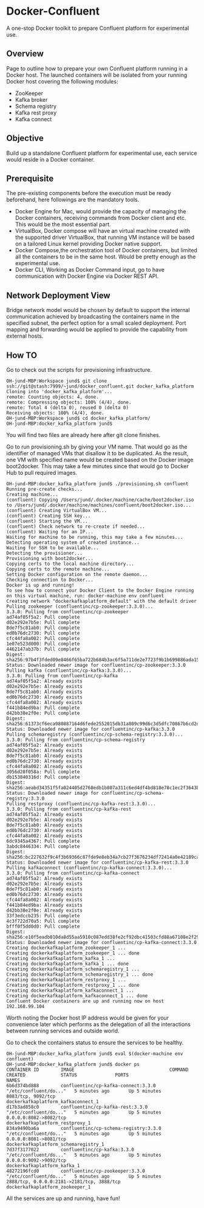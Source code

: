 # Docker-Confluent
A one-stop Docker toolkit to prepare Confluent platform for experimental use.

## Overview
Page to outline how to prepare your own Confluent platform running in a Docker host. The launched containers will be isolated from your running Docker host covering the following modules:

* ZooKeeper
* Kafka broker
* Schema registry
* Kafka rest proxy
* Kafka connect

## Objective
Build up a standalone Confluent platform for experimental use, each service would reside in a Docker container.

## Prerequisite
The pre-existing components before the execution must be ready beforehand, here followings are the mandatory tools.
* Docker Engine for Mac, would provide the capacity of managing the Docker containers, receiving commands from Docker client and etc. This would be the most essential part.
* VirtualBox, Docker compose will have an virtual machine created with the supported driver VirtualBox, that running VM instance will be based on a tailored Linux kernel providing Docker native support.
* Docker Compose,the orchestration tool of Docker containers, but limited all the containers to be in the same host. Would be pretty enough as the experimental use.
* Docker CLI, Working as Docker Command input, go to have communication with Docker Engine via Docker REST API.

## Network Deployment View
Bridge network model would be chosen by default to support the internal communication achieved by broadcasting the containers name in the specified subnet, the perfect option for a small scaled deployment. Port mapping and forwarding would be applied to provide the capability from external hosts. 
 
## How TO
Go to check out the scripts for provisioning infrastructure.

```
OH-jund-MBP:Workspace jund$ git clone ssh://git@stash:7999/~jund/docker_confluent.git docker_kafka_platform
Cloning into 'docker_kafka_platform'...
remote: Counting objects: 4, done.
remote: Compressing objects: 100% (4/4), done.
remote: Total 4 (delta 0), reused 0 (delta 0)
Receiving objects: 100% (4/4), done.
OH-jund-MBP:Workspace jund$ cd docker_kafka_platform/
OH-jund-MBP:docker_kafka_platform jund$
```
You will find two files are already here after git clone finishes.
 
Go to run provisioning.sh by giving your VM name. That would go as the identifier of managed VMs that disallow it to be duplicated. As the result, one VM with specified name would be created based on the Docker image boot2docker. This may take a few minutes since that would go to Docker Hub to pull required images.

```
OH-jund-MBP:docker_kafka_platform jund$ ./provisioning.sh confluent
Running pre-create checks...
Creating machine...
(confluent) Copying /Users/jund/.docker/machine/cache/boot2docker.iso to /Users/jund/.docker/machine/machines/confluent/boot2docker.iso...
(confluent) Creating VirtualBox VM...
(confluent) Creating SSH key...
(confluent) Starting the VM...
(confluent) Check network to re-create if needed...
(confluent) Waiting for an IP...
Waiting for machine to be running, this may take a few minutes...
Detecting operating system of created instance...
Waiting for SSH to be available...
Detecting the provisioner...
Provisioning with boot2docker...
Copying certs to the local machine directory...
Copying certs to the remote machine...
Setting Docker configuration on the remote daemon...
Checking connection to Docker...
Docker is up and running!
To see how to connect your Docker Client to the Docker Engine running on this virtual machine, run: docker-machine env confluent
Creating network "dockerkafkaplatform_default" with the default driver
Pulling zookeeper (confluentinc/cp-zookeeper:3.3.0)...
3.3.0: Pulling from confluentinc/cp-zookeeper
ad74af05f5a2: Pull complete
d02e292e7b5e: Pull complete
8de7f5c81ab0: Pull complete
ed0b76dc2730: Pull complete
cfc44fa8a002: Pull complete
1e07e523d000: Pull complete
4462147ab37b: Pull complete
Digest: sha256:97b4f3fded09e8466f65ba722b684b3ac6f5a711de2e7723f9b1b699886ada15
Status: Downloaded newer image for confluentinc/cp-zookeeper:3.3.0
Pulling kafka (confluentinc/cp-kafka:3.3.0)...
3.3.0: Pulling from confluentinc/cp-kafka
ad74af05f5a2: Already exists
d02e292e7b5e: Already exists
8de7f5c81ab0: Already exists
ed0b76dc2730: Already exists
cfc44fa8a002: Already exists
f441b84ed9ba: Pull complete
d42bb38e2f0e: Pull complete
Digest: sha256:61373cf6eca980887164d6fede2552015db31a809c99d6c3d5dfc70867b6cd2d
Status: Downloaded newer image for confluentinc/cp-kafka:3.3.0
Pulling schemaregistry (confluentinc/cp-schema-registry:3.3.0)...
3.3.0: Pulling from confluentinc/cp-schema-registry
ad74af05f5a2: Already exists
d02e292e7b5e: Already exists
8de7f5c81ab0: Already exists
ed0b76dc2730: Already exists
cfc44fa8a002: Already exists
3056d28f058a: Pull complete
db153840316d: Pull complete
Digest: sha256:aeabd34351f5fa024405d2768edb1b807a311c6ed4df4bd818e78c1ec2f3643b
Status: Downloaded newer image for confluentinc/cp-schema-registry:3.3.0
Pulling restproxy (confluentinc/cp-kafka-rest:3.3.0)...
3.3.0: Pulling from confluentinc/cp-kafka-rest
ad74af05f5a2: Already exists
d02e292e7b5e: Already exists
8de7f5c81ab0: Already exists
ed0b76dc2730: Already exists
cfc44fa8a002: Already exists
6dc9345a4367: Pull complete
3abdc8446334: Pull complete
Digest: sha256:bc227632f9c4f3b69366c87fde9e8eb34a7cb27f3676234df72414a0e42189ca
Status: Downloaded newer image for confluentinc/cp-kafka-rest:3.3.0
Pulling kafkaconnect (confluentinc/cp-kafka-connect:3.3.0)...
3.3.0: Pulling from confluentinc/cp-kafka-connect
ad74af05f5a2: Already exists
d02e292e7b5e: Already exists
8de7f5c81ab0: Already exists
ed0b76dc2730: Already exists
cfc44fa8a002: Already exists
f441b84ed9ba: Already exists
d42bb38e2f0e: Already exists
33f3edccb235: Pull complete
4c3f722d70a5: Pull complete
bfff0f5dd0d0: Pull complete
Digest: sha256:e10f5eadb010da8d55aa5910c087edd38fe2cf92dbc41503cfd88a67108e2f29
Status: Downloaded newer image for confluentinc/cp-kafka-connect:3.3.0
Creating dockerkafkaplatform_zookeeper_1 ...
Creating dockerkafkaplatform_zookeeper_1 ... done
Creating dockerkafkaplatform_kafka_1 ...
Creating dockerkafkaplatform_kafka_1 ... done
Creating dockerkafkaplatform_schemaregistry_1 ...
Creating dockerkafkaplatform_schemaregistry_1 ... done
Creating dockerkafkaplatform_restproxy_1 ...
Creating dockerkafkaplatform_restproxy_1 ... done
Creating dockerkafkaplatform_kafkaconnect_1 ...
Creating dockerkafkaplatform_kafkaconnect_1 ... done
Confluent Docker containers are up and running now on host 192.168.99.104
```

Worth noting the Docker host IP address would be given for your convenience later which performs as the delegation of all the interactions between running services and outside world. 

Go to check the containers status to ensure the services to be healthy.

```
OH-jund-MBP:docker_kafka_platform jund$ eval $(docker-machine env confluent)
OH-jund-MBP:docker_kafka_platform jund$ docker ps
CONTAINER ID        IMAGE                                   COMMAND                  CREATED             STATUS              PORTS                                        NAMES
6b6d374bd888        confluentinc/cp-kafka-connect:3.3.0     "/etc/confluent/do..."   5 minutes ago       Up 5 minutes        8083/tcp, 9092/tcp                           dockerkafkaplatform_kafkaconnect_1
d17b3ad858c0        confluentinc/cp-kafka-rest:3.3.0        "/etc/confluent/do..."   5 minutes ago       Up 5 minutes        0.0.0.0:8082->8082/tcp                       dockerkafkaplatform_restproxy_1
834a9490ba6a        confluentinc/cp-schema-registry:3.3.0   "/etc/confluent/do..."   5 minutes ago       Up 5 minutes        0.0.0.0:8081->8081/tcp                       dockerkafkaplatform_schemaregistry_1
7d37f3177022        confluentinc/cp-kafka:3.3.0             "/etc/confluent/do..."   5 minutes ago       Up 5 minutes        0.0.0.0:9092->9092/tcp                       dockerkafkaplatform_kafka_1
48272196fcd0        confluentinc/cp-zookeeper:3.3.0         "/etc/confluent/do..."   5 minutes ago       Up 5 minutes        2888/tcp, 0.0.0.0:2181->2181/tcp, 3888/tcp   dockerkafkaplatform_zookeeper_1
```
All the services are up and running, have fun!
